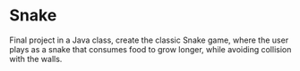 # Snake
Final project in a Java class, create the classic Snake game, where the user plays as a snake that consumes food to grow longer, while avoiding collision with the walls.
